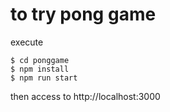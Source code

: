 # to try pong game
execute
```
$ cd ponggame
$ npm install
$ npm run start
```

then access to http://localhost:3000

